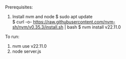 Prerequisites:     
1. Install nvm and node
$ sudo apt update       
$ curl -o- https://raw.githubusercontent.com/nvm-sh/nvm/v0.35.3/install.sh | bash
$ nvm install v22.11.0   

To run:
1. nvm use v22.11.0
2. node server.js